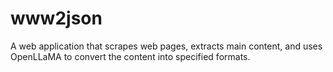 # www2json
A web application that scrapes web pages, extracts main content, and uses OpenLLaMA to convert the content into specified formats.
